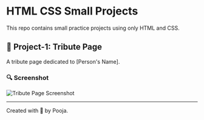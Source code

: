 # HTML CSS Small Projects

This repo contains small practice projects using only HTML and CSS.

## 📁 Project-1: Tribute Page

A tribute page dedicated to [Person's Name].

### 🔍 Screenshot

![Tribute Page Screenshot](Project-1/tribute-page.j.p.g)

---

Created with 💙 by Pooja.

